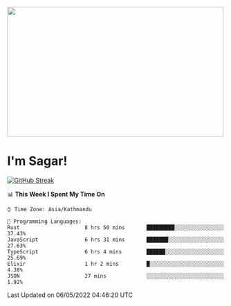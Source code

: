 
<img src="https://media.giphy.com/media/3ornk57KwDXf81rjWM/giphy.gif" width="500" height="300" frameBorder="0" class="giphy-embed" allowFullScreen></img>

#   I'm Sagar!
[![GitHub Streak](https://github-readme-streak-stats.herokuapp.com/?user=sgr2848)](https://git.io/streak-stats)
<!--START_SECTION:waka-->
📊 **This Week I Spent My Time On** 

```text
⌚︎ Time Zone: Asia/Kathmandu

💬 Programming Languages: 
Rust                     8 hrs 50 mins       █████████░░░░░░░░░░░░░░░░   37.43% 
JavaScript               6 hrs 31 mins       ███████░░░░░░░░░░░░░░░░░░   27.63% 
TypeScript               6 hrs 4 mins        ██████░░░░░░░░░░░░░░░░░░░   25.69% 
Elixir                   1 hr 2 mins         █░░░░░░░░░░░░░░░░░░░░░░░░   4.38% 
JSON                     27 mins             ░░░░░░░░░░░░░░░░░░░░░░░░░   1.92%

```


 Last Updated on 06/05/2022 04:46:20 UTC
<!--END_SECTION:waka-->
